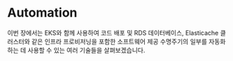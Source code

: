 # Automation

이번 장에서는 EKS와 함께 사용하여 코드 배포 및 RDS 데이터베이스, Elasticache 클러스터와 같은 인프라 프로비저닝을 포함한 소프트웨어 제공 수명주기의 일부를 자동화하는 데 사용할 수 있는 여러 기술들을 살펴보겠습니다.
